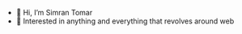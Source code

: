- 👋 Hi, I’m Simran Tomar
- 🌱 Interested in anything and everything that revolves around web

<!---
lilsim/lilsim is a ✨ special ✨ repository because its `README.md` (this file) appears on your GitHub profile.
You can click the Preview link to take a look at your changes.
--->
